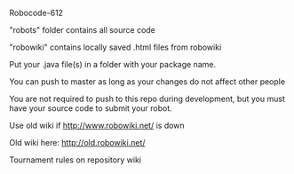Robocode-612

"robots" folder contains all source code

"robowiki" contains locally saved .html files from robowiki

Put your .java file(s) in a folder with your package name.

You can push to master as long as your changes do not affect other people

You are not required to push to this repo during development, but you must have your source code to submit your robot.

Use old wiki if http://www.robowiki.net/ is down

Old wiki here: http://old.robowiki.net/

Tournament rules on repository wiki
